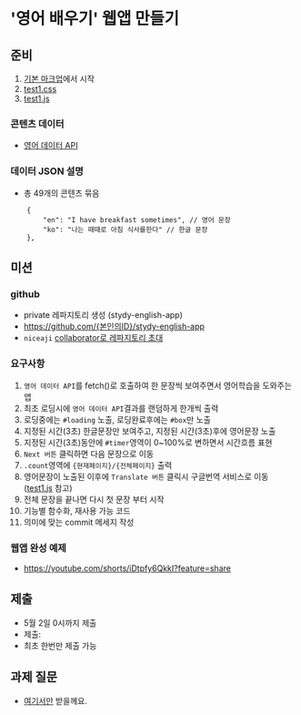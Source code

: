 # '영어 배우기' 웹앱 만들기

## 준비

1. [기본 마크업](test1.html)에서 시작
1. [test1.css](test1.css)
1. [test1.js](test1.js)

### 콘텐츠 데이터

- [영어 데이터 API](https://gist.githubusercontent.com/niceaji/d34fcd2d593bef75c277fe1f4a0ee519/raw/6698dab524040e1f0d48d4f8282476a5e5b53640/sentences.json)

### 데이터 JSON 설명

- 총 49개의 콘텐츠 묶음

```
	{
		"en": "I have breakfast sometimes", // 영어 문장
		"ko": "나는 때때로 아침 식사를한다"	// 한글 문장
	},
```

## 미션

### github

- private 레파지토리 생성 (stydy-english-app)
- https://github.com/{본인의ID}/stydy-english-app
- `niceaji` [collaborator로 레파지토리 초대](https://hengbokhan.tistory.com/140)

### 요구사항

1. `영어 데이터 API`를 fetch()로 호출하여 한 문장씩 보여주면서 영어학습을 도와주는 앱
1. 최초 로딩시에 `영어 데이터 API`결과를 랜덤하게 한개씩 출력
1. 로딩중에는 `#loading` 노출, 로딩완료후에는 `#box`만 노출
1. 지정된 시간(3초) 한글문장만 보여주고, 지정된 시간(3초)후에 영어문장 노출
1. 지정된 시간(3초)동안에 `#timer`영역이 0~100%로 변하면서 시간흐름 표현
1. `Next 버튼` 클릭하면 다음 문장으로 이동
1. `.count`영역에 `{현재페이지}/{전체페이지}` 출력
1. 영어문장이 노출된 이후에 `Translate 버튼` 클릭시 구글번역 서비스로 이동 ([test1.js](test1.js) 참고)
1. 전체 문장을 끝나면 다시 첫 문장 부터 시작
1. 기능별 함수화, 재사용 가능 코드
1. 의미에 맞는 commit 메세지 작성

### 웹앱 완성 예제

- https://youtube.com/shorts/iDtpfy6QkkI?feature=share

## 제출

- 5월 2일 0시까지 제출
- 제출:
- 최초 한번만 제출 가능

## 과제 질문

- [여기서만](https://github.com/advanced-webapps-class/classroom/issues) 받을께요.
